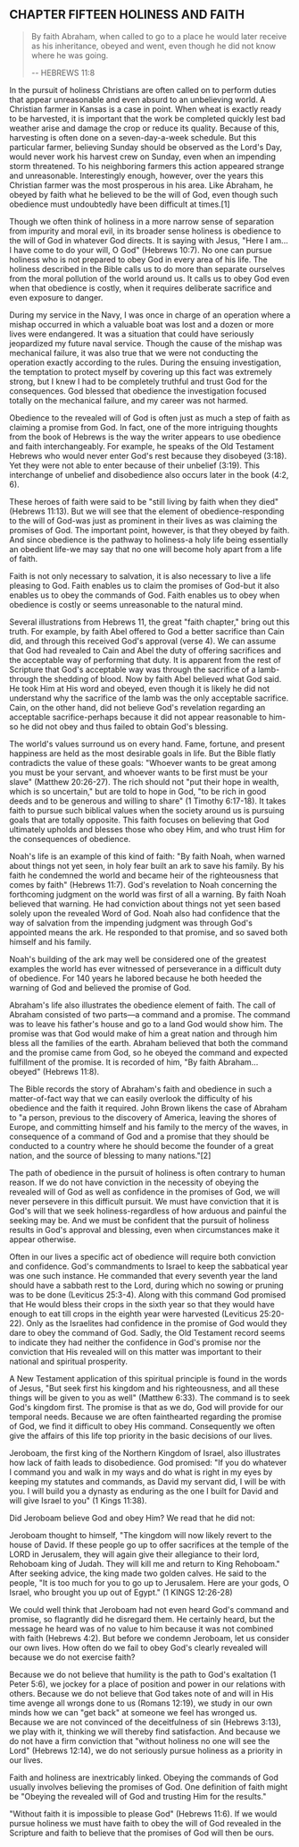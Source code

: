 ## CHAPTER FIFTEEN HOLINESS AND FAITH
> By faith Abraham, when called to go to a place he would later receive as his inheritance, obeyed and went, even though he did not know where he was going.
>
> -- HEBREWS 11:8

In the pursuit of holiness Christians are often called on to perform duties that appear unreasonable and even absurd to an unbelieving world. A Christian farmer in Kansas is a case in point. When wheat is exactly ready to be harvested, it is important that the work be completed quickly lest bad weather arise and damage the crop or reduce its quality. Because of this, harvesting is often done on a seven-day-a-week schedule. But this particular farmer, believing
Sunday should be observed as the Lord's Day, would never work his harvest crew on Sunday, even when an impending storm threatened. To his neighboring farmers this action appeared strange and unreasonable. Interestingly enough, however, over the years this Christian farmer was the most prosperous in his area. Like Abraham, he obeyed by faith what he believed to be the will of God, even though such obedience must undoubtedly have been difficult at times.[1]

Though we often think of holiness in a more narrow sense of separation from impurity and moral evil, in its broader sense holiness is obedience to the will of God in whatever God directs. It is saying with Jesus, "Here I am... I have come to do your will, O God" (Hebrews 10:7). No one can pursue holiness who is not prepared to obey God in every area of his life. The holiness described in the Bible calls us to do more than separate ourselves from the
moral pollution of the world around us. It calls us to obey God even when that obedience is costly, when it requires deliberate sacrifice and even exposure to danger.

During my service in the Navy, I was once in charge of an operation where a mishap occurred in which a valuable boat was lost and a dozen or more lives were endangered. It was a situation that could have seriously jeopardized my future naval service. Though the cause of the mishap was mechanical failure, it was also true that we were not conducting the operation exactly according to the rules. During the ensuing investigation, the temptation
to protect myself by covering up this fact was extremely strong, but I knew I had to be completely truthful and trust God for the consequences. God blessed that obedience the investigation focused totally on the mechanical failure, and my career was not harmed.

Obedience to the revealed will of God is often just as much a step of faith as claiming a promise from God. In fact, one of the more intriguing thoughts from the book of Hebrews is the way the writer appears to use obedience and faith interchangeably. For example, he speaks of the Old Testament Hebrews who would never enter God's rest because they disobeyed (3:18). Yet they were not able to enter because of their unbelief (3:19). This interchange
of unbelief and disobedience also occurs later in the book (4:2, 6).

These heroes of faith were said to be "still living by faith when they died" (Hebrews 11:13). But we will see that the element of obedience-responding to the will of God-was just as prominent in their lives as was claiming the promises of God. The important point, however, is that they obeyed by faith. And since obedience is the pathway to holiness-a holy life being essentially an obedient life-we may say that no one will become holy apart from
a life of faith.

Faith is not only necessary to salvation, it is also necessary to live a life pleasing to God. Faith enables us to claim the promises of God-but it also enables us to obey the commands of God. Faith enables us to obey when obedience is costly or seems unreasonable to the natural mind.

Several illustrations from Hebrews 11, the great "faith chapter," bring out this truth. For example, by faith Abel offered to God a better sacrifice than Cain did, and through this received God's approval (verse 4). We can assume that God had revealed to Cain and Abel the duty of offering sacrifices and the acceptable way of performing that duty. It is apparent from the rest of Scripture that God's acceptable way was through the sacrifice of a lamb-
through the shedding of blood. Now by faith Abel believed what God said. He took Him at His word and obeyed, even though it is likely he did not understand why the sacrifice of the lamb was the only acceptable sacrifice. Cain, on the other hand, did not believe God's revelation regarding an acceptable sacrifice-perhaps because it did not appear reasonable to him-so he did not obey and thus failed to obtain God's blessing.

The world's values surround us on every hand. Fame, fortune, and present happiness are held as the most desirable goals in life. But the Bible flatly contradicts the value of these goals: "Whoever wants to be great among you must be your servant, and whoever wants to be first must be your slave" (Matthew 20:26-27). The rich should not "put their hope in wealth, which is so uncertain," but are told to hope in God, "to be rich in good deeds and to be
generous and willing to share" (1 Timothy 6:17-18). It takes faith to pursue such biblical values when the society around us is pursuing goals that are totally opposite. This faith focuses on believing that God ultimately upholds and blesses those who obey Him, and who trust Him for the consequences of obedience.

Noah's life is an example of this kind of faith: "By faith Noah, when warned about things not yet seen, in holy fear built an ark to save his family. By his faith he condemned the world and became heir of the righteousness that comes by faith" (Hebrews 11:7). God's revelation to Noah concerning the forthcoming judgment on the world was first of all a warning. By faith Noah believed that warning. He had conviction about things not yet seen based
solely upon the revealed Word of God. Noah also had confidence that the way of salvation from the impending judgment was through God's appointed means the ark. He responded to that promise, and so saved both himself and his family.

Noah's building of the ark may well be considered one of the greatest examples the world has ever witnessed of perseverance in a difficult duty of obedience. For 140 years he labored because he both heeded the warning of God and believed the promise of God.

Abraham's life also illustrates the obedience element of faith. The call of Abraham consisted of two parts—a command and a promise. The command was to leave his father's house and go to a land God would show him. The promise was that God would make of him a great nation and through him bless all the families of the earth. Abraham believed that both the command and the promise came from God, so he obeyed the command and expected
fulfillment of the promise. It is recorded of him, "By faith Abraham... obeyed" (Hebrews 11:8).

The Bible records the story of Abraham's faith and obedience in such a matter-of-fact way that we can easily overlook the difficulty of his obedience and the faith it required. John Brown likens the case of Abraham to "a person, previous to the discovery of America, leaving the shores of Europe, and committing himself and his family to the mercy of the waves, in consequence of a command of God and a promise that they should be conducted to a
country where he should become the founder of a great nation, and the source of blessing to many nations."[2]

The path of obedience in the pursuit of holiness is often contrary to human reason. If we do not have conviction in the necessity of obeying the revealed will of God as well as confidence in the promises of God, we will never persevere in this difficult pursuit. We must have conviction that it is God's will that we seek holiness-regardless of how arduous and painful the seeking may be. And we must be confident that the pursuit of holiness results in
God's approval and blessing, even when circumstances make it appear otherwise.

Often in our lives a specific act of obedience will require both conviction and confidence. God's commandments to Israel to keep the sabbatical year was one such instance. He commanded that every seventh year the land should have a sabbath rest to the Lord, during which no sowing or pruning was to be done (Leviticus 25:3-4). Along with this command God promised that He would bless their crops in the sixth year so that they would have
enough to eat till crops in the eighth year were harvested (Leviticus 25:20-22). Only as the Israelites had confidence in the promise of God would they dare to obey the command of God. Sadly, the Old Testament record seems to indicate they had neither the confidence in God's promise nor the conviction that His revealed will on this matter was important to their national and spiritual prosperity.

A New Testament application of this spiritual principle is found in the words of Jesus, "But seek first his kingdom and his righteousness, and all these things will be given to you as well" (Matthew 6:33). The command is to seek God's kingdom first. The promise is that as we do, God will provide for our temporal needs. Because we are often fainthearted regarding the promise of God, we find it difficult to obey His command. Consequently we often
give the affairs of this life top priority in the basic decisions of our lives.

Jeroboam, the first king of the Northern Kingdom of Israel, also illustrates how lack of faith leads to disobedience. God promised: "If you do whatever I command you and walk in my ways and do what is right in my eyes by keeping my statutes and commands, as David my servant did, I will be with you. I will build you a dynasty as enduring as the one I built for David and will give Israel to you" (1 Kings 11:38).

Did Jeroboam believe God and obey Him? We read that he did not:

Jeroboam thought to himself, "The kingdom will now likely revert to the house of David. If these people go up to offer sacrifices at the temple of the LORD in Jerusalem, they will again give their allegiance to their lord, Rehoboam king of Judah. They will kill me and return to King Rehoboam."
After seeking advice, the king made two golden calves. He said to the people, "It is too much for you to go up to Jerusalem. Here are your gods, O Israel, who brought you up out of Egypt."
(1 KINGS 12:26-28)

We could well think that Jeroboam had not even heard God's command and promise, so flagrantly did he disregard them. He certainly heard, but the message he heard was of no value to him because it was not combined with faith (Hebrews 4:2). But before we condemn Jeroboam, let us consider our own lives. How often do we fail to obey God's clearly revealed will because we do not exercise faith?

Because we do not believe that humility is the path to God's exaltation (1 Peter 5:6), we jockey for a place of position and power in our relations with others. Because we do not believe that God takes note of and will in His time avenge all wrongs done to us (Romans 12:19), we study in our own minds how we can "get back" at someone we feel has wronged us. Because we are not convinced of the deceitfulness of sin (Hebrews 3:13), we play with it,
thinking we will thereby find satisfaction. And because we do not have a firm conviction that "without holiness no one will see the Lord" (Hebrews 12:14), we do not seriously pursue holiness as a priority in our lives.

Faith and holiness are inextricably linked. Obeying the commands of God usually involves believing the promises of God. One definition of faith might be "Obeying the revealed will of God and trusting Him for the results."

"Without faith it is impossible to please God" (Hebrews 11:6). If we would pursue holiness we must have faith to obey the will of God revealed in the Scripture and faith to believe that the promises of God will then be ours.
